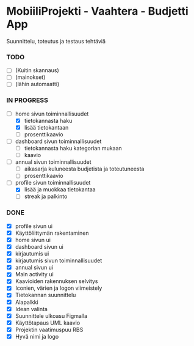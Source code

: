 # MobiiliProjekti - Vaahtera - Budjetti App
Suunnittelu, toteutus ja testaus tehtäviä  

### TODO 
* [ ] (Kuitin skannaus)  
* [ ] (mainokset)  
* [ ] (lähin automaatti)  

### IN PROGRESS
* [ ] home sivun toiminnallisuudet  
   * [x] tietokannasta haku  
   * [x] lisää tietokantaan  
   * [ ] prosenttikaavio  
* [ ] dashboard sivun toiminnallisuudet  
   * [ ] tietokannasta haku kategorian mukaan  
   * [ ] kaavio 
* [ ] annual sivun toiminnallisuudet  
   * [ ] aikasarja kuluneesta budjetista ja toteutuneesta  
   * [ ] prosenttikaavio  
* [ ] profile sivun toiminnallisuudet  
   * [x] lisää ja muokkaa tietokantaa  
   * [ ] streak ja palkinto 

### DONE
* [x] profile sivun ui  
* [x] Käyttöliittymän rakentaminen  
* [x] home sivun ui  
* [x] dashboard sivun ui 
* [x] kirjautumis ui  
* [x] kirjautumis sivun toiminnallisuudet  
* [x] annual sivun ui  
* [x] Main activity ui
* [x] Kaavioiden rakennuksen selvitys
* [x] Iconien, värien ja logon viimeistely
* [x] Tietokannan suunnittelu
* [x] Alapalkki  
* [x] Idean valinta  
* [x] Suunnittele ulkoasu Figmalla  
* [x] Käyttötapaus UML kaavio  
* [x] Projektin vaatimuspuu RBS  
* [x] Hyvä nimi ja logo  
